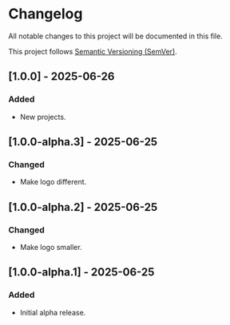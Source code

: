 # Changelog

All notable changes to this project will be documented in this file.

This project follows [Semantic Versioning (SemVer)](https://semver.org/).

## [1.0.0] - 2025-06-26

### Added

- New projects.

## [1.0.0-alpha.3] - 2025-06-25

### Changed

- Make logo different.

## [1.0.0-alpha.2] - 2025-06-25

### Changed

- Make logo smaller.

## [1.0.0-alpha.1] - 2025-06-25

### Added

- Initial alpha release.

